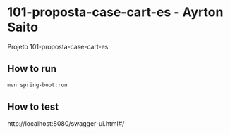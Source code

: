 # 101-proposta-case-cart-es -  Ayrton Saito
Projeto 101-proposta-case-cart-es

## How to run


```bash
mvn spring-boot:run
```

## How to test
http://localhost:8080/swagger-ui.html#/
